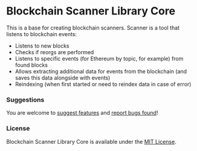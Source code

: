 # Blockchain Scanner Library Core

This is a base for creating blockchain scanners. Scanner is a tool that listens to blockchain events:

- Listens to new blocks
- Checks if reorgs are performed
- Listens to specific events (for Ethereum by topic, for example) from found blocks
- Allows extracting additional data for events from the blockchain (and saves this data alongside with events)
- Reindexing (when first started or need to reindex data in case of error)

### Suggestions

You are welcome to [suggest features](https://github.com/rarible/protocol/discussions) and [report bugs found](https://github.com/rarible/protocol/issues)!

### License

Blockchain Scanner Library Core is available under the [MIT License](LICENSE.md).